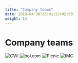 ```yaml
---
title: "Company teams"
date: 2019-04-30T23:41:52+02:00
weight: 13
---
```


# Company teams

![CWI](/img/sponsors/team_cwi.png)
![bol.com](/img/sponsors/team_bol.jpg)
![Picnic](/img/sponsors/team_picnic.png)
![IMC](/img/sponsors/team_imc.png)

